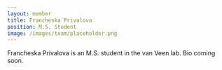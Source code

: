 ```yaml
---
layout: member
title: Francheska Privalova
position: M.S. Student
image: /images/team/placeholder.png
---
```


Francheska Privalova is an M.S. student in the van Veen lab. Bio coming soon.

